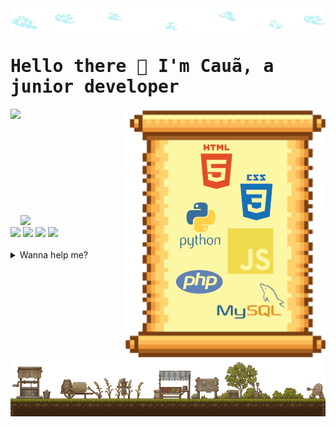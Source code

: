 <img src='images/clouds.png' align="center">
<h1 style="font-family:monospace">Hello there 👋 I'm Cauã, a junior developer</h1>
<img height="180em" align="left" src="https://github-readme-stats.vercel.app/api?username=Anorak87&show_icons=true&theme=dracula&include_all_commits=true&count_private=true&bg_color=fbf2a2&border_color=7a3f13&icon_color=7a3f13&title_color=934b1b&text_color=edae3e"/>
<img  align="right" src='images/skills.png'>
<br><br><br><br><br><br><br><br><br><br>
<img src='https://github-readme-stats.vercel.app/api/wakatime?username=Anorak87&show_icons=true&theme=dracula&include_all_commits=true&count_private=true&bg_color=fbf2a2&border_color=7a3f13&icon_color=7a3f13&title_color=934b1b&text_color=edae3e'>
<div float="left">
    <a href="mailto:cauaproducoes@gmail.com" ><img src='https://img.shields.io/badge/Gmail-D14836?style=for-the-badge&logo=gmail&logoColor=white'></a>
    <a href="https://t.me/Anorak87" ><img src='https://img.shields.io/badge/Telegram-2CA5E0?style=for-the-badge&logo=telegram&logoColor=white'></a>
    <a href="https://api.whatsapp.com/send?phone=5521983980404" ><img src='https://img.shields.io/badge/WhatsApp-25D366?style=for-the-badge&logo=whatsapp&logoColor=white'></a>
    <a href="https://discordapp.com/users/633433740214796317" ><img src='https://img.shields.io/badge/Discord-5865F2?style=for-the-badge&logo=discord&logoColor=white'></a>
<div>
<br>
<details>
<summary>Wanna help me?</summary>
<br>
<h3>You can donate:</h3>

- MetaMask Wallet: 0xDF4A0Ca65CEC1ef44cD532dFF6f5B35A062253EB

<h3>Or use some of my referal codes:</h3>

- Honeygain: https://r.honeygain.me/CAUAPEF190
- Binance: https://accounts.binance.com/pt-BR/register?ref=185595709
- Presearch: https://presearch.org/signup?rid=2583909
- Cudo Miner: https://www.cudominer.com/?a=gDpw3gBB-


</details>
<img src='images/footer.png'>

